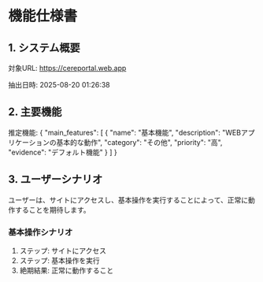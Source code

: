 # 機能仕様書

## 1. システム概要

対象URL: https://cereportal.web.app

抽出日時: 2025-08-20 01:26:38

## 2. 主要機能

推定機能:
{
  "main_features": [
    {
      "name": "基本機能",
      "description": "WEBアプリケーションの基本的な動作",
      "category": "その他",
      "priority": "高",
      "evidence": "デフォルト機能"
    }
  ]
}

## 3. ユーザーシナリオ

ユーザーは、サイトにアクセスし、基本操作を実行することによって、正常に動作することを期待します。

### 基本操作シナリオ

1. ステップ: サイトにアクセス
2. ステップ: 基本操作を実行
3. 絶期結果: 正常に動作すること